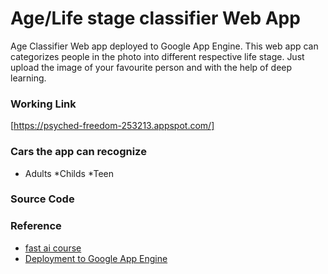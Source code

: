 # Age/Life stage classifier Web App
Age Classifier Web app deployed to Google App Engine. This web app can categorizes people in the photo into different respective life stage. Just upload the image of 
your favourite person and with the help of deep learning.

### Working Link
[https://psyched-freedom-253213.appspot.com/]

### Cars the app can recognize
* Adults
*Childs
*Teen

### Source Code


### Reference
* [fast ai course](https://course.fast.ai/)
* [Deployment to Google App Engine](https://course.fast.ai/deployment_google_app_engine.html)






